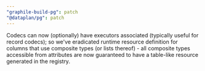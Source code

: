 ```yaml
---
"graphile-build-pg": patch
"@dataplan/pg": patch
---
```


Codecs can now (optionally) have executors associated (typically useful for
record codecs); so we've eradicated runtime resource definition for columns that
use composite types (or lists thereof) - all composite types accessible from
attributes are now guaranteed to have a table-like resource generated in the
registry.
